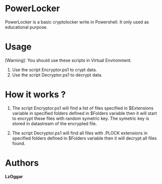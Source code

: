 # PowerLocker
PowerLocker is a basic cryptolocker write in Powershell. It only used as educational purpose.

# Usage
[Warning]: You should use these scripts in Virtual Environment.

1. Use the script Encryptor.ps1 to crypt data.
2. Use the script Decryptor.ps1 to decrypt data.

# How it works ?
1. The script Encryptor.ps1 will find a list of files specified in $Extensions variable in specified folders defined in $Folders variable then it will start to encrypt these files with random symetric key. The symetric key is stored in datastream of the encrypted file.

2. The script Decryptor.ps1 will find all files with .PLOCK extensions in specified folders defined in $Folders variable then it will decrypt all files found.

# Authors
**LzOggar**
